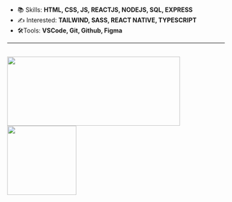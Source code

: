 - 📚 Skills: **HTML, CSS, JS, REACTJS, NODEJS, SQL, EXPRESS**    
- ✍ Interested: **TAILWIND, SASS, REACT NATIVE, TYPESCRIPT**
- 🛠️Tools: **VSCode, Git, Github, Figma**
<HR> 
   <br>
   <div>
<img height="160em" width="400px" src="https://github-readme-stats.vercel.app/api/top-langs/?username=miguelsantos1&layout=compact&langs_count=7&theme=ocean_dark"/>
      <img height="160em" src="https://github-readme-stats.vercel.app/api?username=miguelsantos1&theme=ocean_dark&show_icons=true"/>
</div>

  


   

